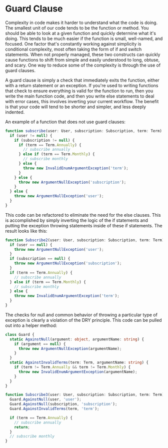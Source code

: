 # Guard Clause

Complexity in code makes it harder to understand what the code is doing. The smallest unit of our code tends to be the function or method. You should be able to look at a given function and quickly determine what it's doing. This tends to be much easier if the function is small, well-named, and focused. One factor that's constantly working against simplicity is conditional complexity, most often taking the form of if and switch statements. When not properly managed, these two constructs can quickly cause functions to shift from simple and easily understood to long, obtuse, and scary. One way to reduce some of the complexity is through the use of guard clauses.

A guard clause is simply a check that immediately exits the function, either with a return statement or an exception. If you're used to writing functions that check to ensure everything is valid for the function to run, then you write the main function code, and then you write else statements to deal with error cases, this involves inverting your current workflow. The benefit is that your code will tend to be shorter and simpler, and less deeply indented.

An example of a function that does not use guard clauses:

```ts
function subscribe(user: User, subscription: Subscription, term: Term) {
  if (user != null) {
    if (subscription != null) {
      if (term == Term.Annually) {
        // subscribe annually
      } else if (term == Term.Monthly) {
        // subscribe monthly
      } else {
        throw new InvalidEnumArgumentException('term');
      }
    } else {
      throw new ArgumentNullException('subscription');
    }
  } else {
    throw new ArgumentNullException('user');
  }
}
```

This code can be refactored to eliminate the need for the else clauses. This is accomplished by simply inverting the logic of the if statements and putting the exception throwing statements inside of these if statements. The result looks like this:

```typescript
function Subscribe2(user: User, subscription: Subscription, term: Term) {
  if (user == null) {
    throw new ArgumentNullException('user');
  }
  if (subscription == null) {
    throw new ArgumentNullException('subscription');
  }
  if (term == Term.Annually) {
    // subscribe annually
  } else if (term == Term.Monthly) {
    // subscribe monthly
  } else {
    throw new InvalidEnumArgumentException('term');
  }
}
```

The checks for null and common behavior of throwing a particular type of exception is clearly a violation of the DRY principle. This code can be pulled out into a helper method:

```typescript
class Guard {
  static AgainstNull(argument: object, argumentName: string) {
    if (argument == null) {
      throw new ArgumentNullException(argumentName);
    }
  }
  static AgainstInvalidTerms(term: Term, argumentName: string) {
    if (term != Term.Annually && term != Term.Monthly) {
      throw new InvalidEnumArgumentException(argumentName);
    }
  }
}

function Subscribe3(user: User, subscription: Subscription, term: Term) {
  Guard.AgainstNull(user, 'user');
  Guard.AgainstNull(subscription, 'subscription');
  Guard.AgainstInvalidTerms(term, 'term');

  if (term == Term.Annually) {
    // subscribe annually
    return;
  }
  // subscribe monthly
}
```
